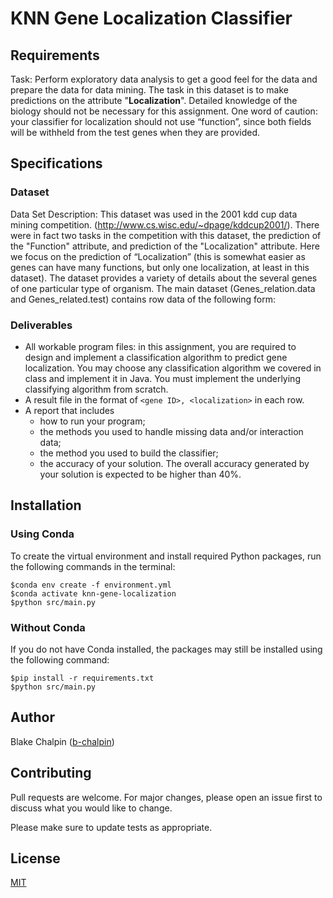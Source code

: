 # KNN Gene Localization Classifier

## Requirements

Task: Perform exploratory data analysis to get a good feel for the data and
prepare the data for data mining. The task in this dataset is to make
predictions on the attribute "**Localization**". Detailed knowledge of the biology
should not be necessary for this assignment. One word of caution: your
classifier for localization should not use “function”, since both fields will
be withheld from the test genes when they are provided.

## Specifications

### Dataset

Data Set Description: This dataset was used in the 2001 kdd cup data mining competition.
(http://www.cs.wisc.edu/~dpage/kddcup2001/). There were in fact two tasks in the competition
with this dataset, the prediction of the "Function" attribute, and prediction of the "Localization"
attribute. Here we focus on the prediction of “Localization” (this is somewhat easier as
genes can have many functions, but only one localization, at least in this dataset). The dataset
provides a variety of details about the several genes of one particular type of organism. The
main dataset (Genes_relation.data and Genes_related.test) contains row data of the following
form:

### Deliverables

- All workable program files: in this assignment, you are required to design and
  implement a classification algorithm to predict gene localization. You may choose any
  classification algorithm we covered in class and implement it in Java. You must
  implement the underlying classifying algorithm from scratch.
- A result file in the format of `<gene ID>, <localization>` in each row.
- A report that includes
  - how to run your program;
  - the methods you used to handle missing data and/or interaction data;
  - the method you used to build the classifier;
  - the accuracy of your solution. The overall accuracy generated by your solution is expected to be higher than 40%.

## Installation

### Using Conda

To create the virtual environment and install required Python packages, run the following commands in the terminal:

```
$conda env create -f environment.yml
$conda activate knn-gene-localization
$python src/main.py
```

### Without Conda

If you do not have Conda installed, the packages may still be installed using the following command:

```
$pip install -r requirements.txt
$python src/main.py
```

## Author

Blake Chalpin ([b-chalpin](https://github.com/b-chalpin))

## Contributing

Pull requests are welcome. For major changes, please open an issue first to discuss what you would like to change.

Please make sure to update tests as appropriate.

## License

[MIT](https://choosealicense.com/licenses/mit/)
